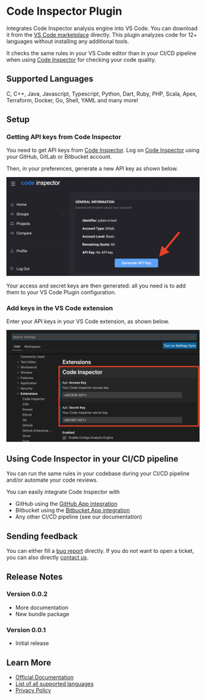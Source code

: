 # Code Inspector Plugin

Integrates Code Inspector analysis engine into VS Code. You can download it from the [VS Code marketplace](https://marketplace.visualstudio.com/items?itemName=code-inspector.code-inspector-vscode-plugin) directly.
This plugin analyzes code for 12+ languages without installing any additional tools.

It checks the same rules in your VS Code editor than in your CI/CD pipeline when using [Code Inspector](https://www.code-inspector.com) for checking your code quality.

## Supported Languages

C, C++, Java, Javascript, Typescript, Python, Dart, Ruby, PHP, Scala, Apex, Terraform, Docker, Go, Shell, YAML and many more!

## Setup

### Getting API keys from Code Inspector

You need to get API keys from [Code Inspector](https://code-inspector.com).
Log on [Code Inspector](https://frontend.code-inspector.com) using your GitHub, GitLab or Bitbucket account.

Then, in your preferences, generate a new API key as shown below.

![Generate API keys in Code Inspector profile](https://raw.githubusercontent.com/codeinspectorio/vscode-plugin/main/images/get-keys.png?raw=true)

Your access and secret keys are then generated: all you need is to add them to your VS Code Plugin configuration.


### Add keys in the VS Code extension

Enter your API keys in your VS Code extension, as shown below.

![Enter your API keys](https://github.com/codeinspectorio/vscode-plugin/blob/main/images/configuration.png?raw=true)


## Using Code Inspector in your CI/CD pipeline

You can run the same rules in your codebase during your CI/CD pipeline and/or automate your code reviews.

You can easily integrate Code Inspector with

 - GitHub using the [GitHub App integration](https://github.com/marketplace/code-inspector)
 - Bitbucket using the [Bitbucket App integration](https://marketplace.atlassian.com/apps/1222117/code-inspector)
 - Any other CI/CD pipeline (see our documentation)

## Sending feedback

You can either fill a [bug report](https://github.com/codeinspectorio/vscode-plugin/issues) directly.
If you do not want to open a ticket, you can also directly [contact us](https://code-inspector.com/contact). 

## Release Notes

### Version 0.0.2

 - More documentation
 - New bundle package

### Version 0.0.1

 - Initial release

## Learn More
 * [Official Documentation](https://docs.code-inspector.com)
 * [List of all supported languages](https://doc.code-inspector.com/docs/faq/#what-languages-are-supported)
 * [Privacy Policy](https://code-inspector.com/privacy)
